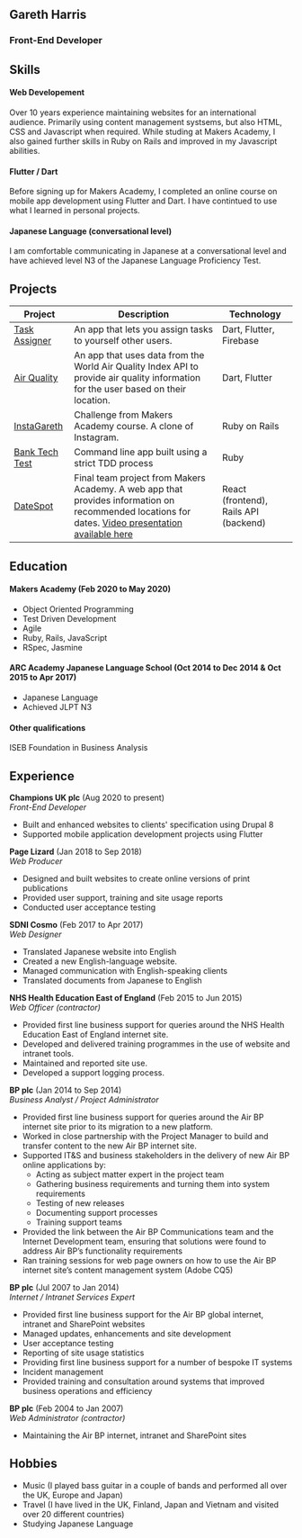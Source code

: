 ## Gareth Harris
### Front-End Developer

## Skills

#### Web Developement

Over 10 years experience maintaining websites for an international audience. Primarily using content management systsems, but also HTML, CSS and Javascript when required. 
While studing at Makers Academy, I also gained further skills in Ruby on Rails and improved in my Javascript abilities.

#### Flutter / Dart

Before signing up for Makers Academy, I completed an online course on mobile app development using Flutter and Dart. I have contintued to use what I learned in personal projects.

#### Japanese Language (conversational level)

I am comfortable communicating in Japanese at a conversational level and have achieved level N3 of the Japanese Language Proficiency Test.

## Projects
Project | Description | Technology
--- | --- | --- 
[Task Assigner](https://github.com/gdharris1000/task_assigner) | An app that lets you assign tasks to yourself other users.  | Dart, Flutter, Firebase
[Air Quality](https://github.com/gdharris1000/air_quality) | An app that uses data from the World Air Quality Index API to provide air quality information for the user based on their location. | Dart, Flutter
[InstaGareth](https://github.com/gdharris1000/instagareth) | Challenge from Makers Academy course. A clone of Instagram.  | Ruby on Rails
[Bank Tech Test](https://github.com/gdharris1000/bank_tech_test) | Command line app built using a strict TDD process | Ruby
[DateSpot](https://github.com/rafahg/travel-final-project) | Final team project from Makers Academy. A web app that provides information on recommended locations for dates. [Video presentation available here](https://youtu.be/xNpah5xL_l0?t=148) | React (frontend), Rails API (backend)



## Education

#### Makers Academy (Feb 2020 to May 2020)

-	Object Oriented Programming
-	Test Driven Development
-	Agile
-	Ruby, Rails, JavaScript
-	RSpec, Jasmine


#### ARC Academy Japanese Language School (Oct 2014 to Dec 2014 & Oct 2015 to Apr 2017)

- Japanese Language
- Achieved JLPT N3

#### Other qualifications

ISEB Foundation in Business Analysis

## Experience

**Champions UK plc** (Aug 2020 to present)    
*Front-End Developer*  
-	Built and enhanced websites to clients' specification using Drupal 8
-	Supported mobile application development projects using Flutter

**Page Lizard** (Jan 2018 to Sep 2018)    
*Web Producer*  
-	Designed and built websites to create online versions of print publications
-	Provided user support, training and site usage reports 
-	Conducted user acceptance testing

**SDNI Cosmo** (Feb 2017 to Apr 2017)   
*Web Designer*  
-	Translated Japanese website into English
-	Created a new English-language website.
-	Managed communication with English-speaking clients
-	Translated documents from Japanese to English

**NHS Health Education East of England** (Feb 2015 to Jun 2015)  
*Web Officer (contractor)*  
-	Provided first line business support for queries around the NHS Health Education East of England internet site.
-	Developed and delivered training programmes in the use of website and intranet tools.
-	Maintained and reported site use. 
- Developed a support logging process.

**BP plc** (Jan 2014 to Sep 2014)  
*Business Analyst / Project Administrator*  

-	Provided first line business support for queries around the Air BP internet site prior to its migration to a new platform.
-	Worked in close partnership with the Project Manager to build and transfer content to the new Air BP internet site.
-	Supported IT&S and business stakeholders in the delivery of new Air BP online applications by:
	- Acting as subject matter expert in the project team
	- Gathering business requirements and turning them into system requirements
	- Testing of new releases
	- Documenting support processes
	- Training support teams
-	Provided the link between the Air BP Communications team and the Internet Development team, ensuring that solutions were found to address Air BP’s functionality requirements
-	Ran training sessions for web page owners on how to use the Air BP internet site’s content management system (Adobe CQ5)

**BP plc** (Jul 2007 to Jan 2014)  
*Internet / Intranet Services Expert*  
-	Provided first line business support for the Air BP global internet, intranet and SharePoint websites
-	Managed updates, enhancements and site development
-	User acceptance testing
-	Reporting of site usage statistics
-	Providing first line business support for a number of bespoke IT systems
-	Incident management
-	Provided training and consultation around systems that improved business operations and efficiency

**BP plc** (Feb 2004 to Jan 2007)  
*Web Administrator (contractor)*  
-	Maintaining the Air BP internet, intranet and SharePoint sites

## Hobbies

- Music (I played bass guitar in a couple of bands and performed all over the UK, Europe and Japan)
- Travel (I have lived in the UK, Finland, Japan and Vietnam and visited over 20 different countries)
- Studying Japanese Language 

